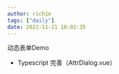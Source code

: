 ```yaml
---
author: rich1e
tags: ["daily"]
date: 2022-11-21 10:02:35
---
```


动态表单Demo
- Typescript 完善（AttrDialog.vue）
